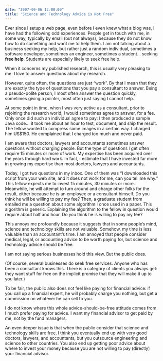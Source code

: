 ```yaml
---
date: "2007-09-06 12:00:00"
title: "Science and Technology Advice is Not Free"
---
```




Ever since I setup a web page, even before I even knew what a blog was, I have had the following odd experiences. People get in touch with me, in some way, typically by email (but not always), because they do not know how to do something and want me to help them. I am not talking about a business seeking my help, but rather just a random individual, sometimes a software developer, sometimes an engineer, sometimes a student&hellip; seeking __free help__. Students are especially likely to seek free help.

When it concerns my published research, this is usually very pleasing to me: I love to answer questions about my research. 

However, quite often, the questions are just &ldquo;work&rdquo;. By that I mean that they are exactly the type of questions that you pay a consultant to answer. Being a pseudo-polite person, I most often answer the question quickly, sometimes giving a pointer, most often just saying I cannot help. 

At some point in time, when I was very active as a consultant, prior to rejoining the research world, I would sometimes agree to answer, for a fee. Only once did such an individual agree to pay: I then produced a sample Java code&hellip; it took me about an hour to test, document, and ship the result. The fellow wanted to compress some images in a certain way. I charged him US$150. He complained that I charged too much and never paid.

I am aware that doctors, lawyers and accountants sometimes answer questions without charging people. But the type of questions I get often require 15 minutes or more of work. My expertise has been acquired over the years through hard work. In fact, I estimate that I have invested far more in growing my expertise than most doctors, lawyers and accountants.

Today, I got two questions in my inbox. One of them was &ldquo;I downloaded this script from your web site, and it does not work for me, can you tell me why.&rdquo; This fellow expects me to invest 15 minutes, 30 minutes or more. Meanwhile, he will attempt to turn around and charge other folks for the result, either because he is an employee or a consultant himself. Do you think he will be willing to pay my fee? Then, a graduate student from emailed me a question about some algorithm I once used in a paper. This algorithm is generic. Explaining the algorithm to the fellow in question would require about half and hour. Do you think he is willing to pay my fee?

This annoys me profoundly because it suggests that in some people&rsquo;s mind, science and technology skills are not valuable. Somehow, my time is less valuable than an accountant&rsquo;s time. I am annoyed that people consider medical, legal, or accounting advice to be worth paying for, but science and technology advice should be free.

I am not saying serious businesses hold this view. But the public does.

(Of course, several businesses do seek free services. Anyone who has been a consultant knows this. There is a category of clients you always get: they want stuff for free on the implicit promise that they will make it up to you later.)

To be fair, the public also does not feel like paying for financial advice: if you call up a financial expert, he will probably charge you nothing, but get a commission on whatever he can sell to you.

I do not know where this whole advice-should-be-free attitude comes from. I much prefer paying for advice. I want my financial advisor to get paid by me, not by the fund managers.

An even deeper issue is that when the public consider that science and technology skills are free, I think you eventually end up with very good doctors, lawyers, and accountants, but you outsource engineering and science to other countries. You also end up getting poor advice about where to invest your money because you are not willing to pay (directly) your financial advisor.

